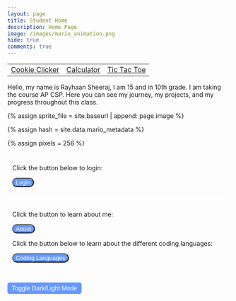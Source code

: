 ```yaml
---
layout: page
title: Student Home 
description: Home Page
image: /images/mario_animation.png
hide: true
comments: true
---
```

<table>
<tbody>
    <td> 
    <a href="{{site.baseurl}}/cookieclicker">Cookie Clicker</a>
     </td>
     <td> 
    <a href="{{site.baseurl}}/my_calculator">Calculator</a>
     </td>
     <td> 
    <a href="{{site.baseurl}}/tic-tac-toe">Tic Tac Toe</a>
     </td>
     </tbody>
</table>
     
Hello, my name is Rayhaan Sheeraj, I am 15 and in 10th grade. I am taking the course AP CSP. Here you can see my journey, my projects, and my progress throughout this class.


{% assign sprite_file = site.baseurl | append: page.image %}

{% assign hash = site.data.mario_metadata %}  

{% assign pixels = 256 %}



<p id="mario" class="sprite"></p>
  

<style>
    body.light-mode {
        background-color: #f0f0f0;
        color: #000;
    }
    body.dark-mode {
        background-color: #121212;
        color: #fff;
    }
    .button {
        margin-top: 20px;
        padding: 5px 10px;
        font-size: 14px;
        cursor: pointer;
        border: none;
        border-radius: 5px;
        background-color: #6699ff;
        color: white;
    }
    .button:hover {
        background-color: #5577cc;
    }
</style>

<div style="border: 1px solid white; padding: 10px;"> 
  <p>Click the button below to login:</p> 
  <button style="background-color: #6699ff !important; border-radius: 10px; color: white;">Login</button>
  <br><br>
</div> 

<div style="border: 1px solid white; padding: 10px;"> 
  <p>Click the button to learn about me:</p>
  <a href="about/" style="text-decoration: none;">
    <button style="background-color: #6699ff !important; border-radius: 10px; color: white;">About</button>
  </a>
  <br>
  <p>Click the button below to learn about the different coding languages:</p>
  <a href="https://cyberlord09.github.io/grouprepo_2025/" style="text-decoration: none;"> 
    <button style="background-color: #6699ff !important; border-radius: 10px; color: white;">Coding Languages</button> 
  </a> 
</div>

<button class="button" onclick="toggleDarkMode()">Toggle Dark/Light Mode</button>

<script>
    function toggleDarkMode() {
        document.body.classList.toggle('dark-mode');
        document.body.classList.toggle('light-mode');
        const isDarkMode = document.body.classList.contains('dark-mode');
        localStorage.setItem('darkMode', isDarkMode);
    }

 
    const savedDarkMode = localStorage.getItem('darkMode');
    if (savedDarkMode === 'true') {
        document.body.classList.add('dark-mode');
    } else {
        document.body.classList.add('light-mode');
    }
</script>
